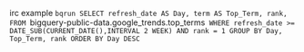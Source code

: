 irc example
`bqrun SELECT refresh_date AS Day, term AS Top_Term, rank, FROM `bigquery-public-data.google_trends.top_terms` WHERE refresh_date >= DATE_SUB(CURRENT_DATE(),INTERVAL 2 WEEK) AND rank = 1 GROUP BY Day, Top_Term, rank ORDER BY Day DESC`
